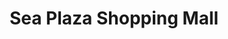 ---
title: "Sea Plaza Shopping Mall"
url: /dakar/sea-plaza-shopping-mall/
shop: centre commercial
---